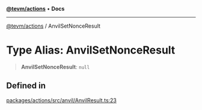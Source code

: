 [**@tevm/actions**](../README.md) • **Docs**

***

[@tevm/actions](../globals.md) / AnvilSetNonceResult

# Type Alias: AnvilSetNonceResult

> **AnvilSetNonceResult**: `null`

## Defined in

[packages/actions/src/anvil/AnvilResult.ts:23](https://github.com/qbzzt/tevm-monorepo/blob/main/packages/actions/src/anvil/AnvilResult.ts#L23)
